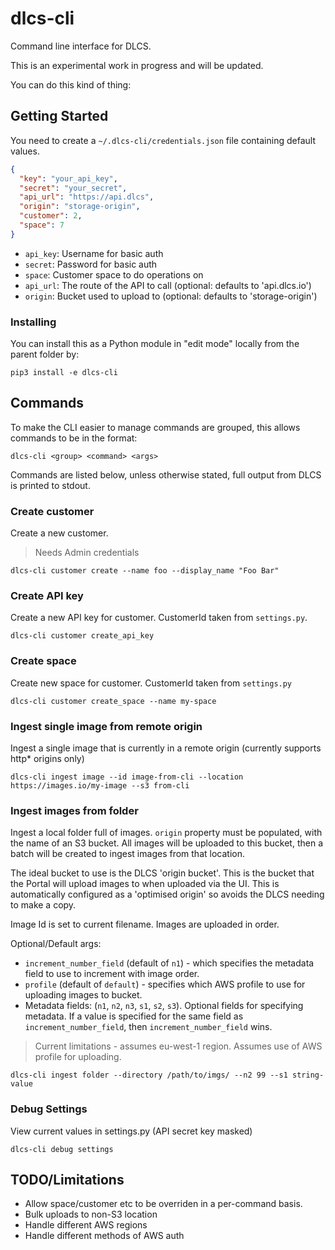 # dlcs-cli

Command line interface for DLCS.

This is an experimental work in progress and will be updated.

You can do this kind of thing:

## Getting Started

You need to create a `~/.dlcs-cli/credentials.json` file containing default values.

```json
{
  "key": "your_api_key",
  "secret": "your_secret",
  "api_url": "https://api.dlcs",
  "origin": "storage-origin",
  "customer": 2,
  "space": 7
}
```

- `api_key`: Username for basic auth
- `secret`: Password for basic auth
- `space`: Customer space to do operations on
- `api_url`: The route of the API to call (optional: defaults to 'api.dlcs.io')
- `origin`: Bucket used to upload to (optional: defaults to 'storage-origin')

### Installing

You can install this as a Python module in "edit mode" locally from the parent folder by:

```
pip3 install -e dlcs-cli
```

## Commands 

To make the CLI easier to manage commands are grouped, this allows commands to be in the format: 

`dlcs-cli <group> <command> <args>` 

Commands are listed below, unless otherwise stated, full output from DLCS is printed to stdout.

### Create customer

Create a new customer.

> Needs Admin credentials

`dlcs-cli customer create --name foo --display_name "Foo Bar"`

### Create API key

Create a new API key for customer. CustomerId taken from `settings.py`.

`dlcs-cli customer create_api_key`

### Create space

Create new space for customer. CustomerId taken from `settings.py`

`dlcs-cli customer create_space --name my-space`

### Ingest single image from remote origin

Ingest a single image that is currently in a remote origin (currently supports http* origins only)

`dlcs-cli ingest image --id image-from-cli --location https://images.io/my-image --s3 from-cli`

### Ingest images from folder

Ingest a local folder full of images. `origin` property must be populated, with the name of an S3 bucket. All images will be uploaded to this bucket, then a batch will be created to ingest images from that location.

The ideal bucket to use is the DLCS 'origin bucket'. This is the bucket that the Portal will upload images to when uploaded via the UI. This is automatically configured as a 'optimised origin' so avoids the DLCS needing to make a copy.

Image Id is set to current filename. Images are uploaded in order.

Optional/Default args:

* `increment_number_field` (default of `n1`) - which specifies the metadata field to use to increment with image order.
* `profile` (default of `default`) - specifies which AWS profile to use for uploading images to bucket.
* Metadata fields: (`n1`, `n2`, `n3`, `s1`, `s2`, `s3`). Optional fields for specifying metadata. If a value is specified for the same field as `increment_number_field`, then `increment_number_field` wins.

> Current limitations - assumes eu-west-1 region. Assumes use of AWS profile for uploading.

`dlcs-cli ingest folder --directory /path/to/imgs/ --n2 99 --s1 string-value`

### Debug Settings

View current values in settings.py (API secret key masked)

`dlcs-cli debug settings`

## TODO/Limitations

- Allow space/customer etc to be overriden in a per-command basis.
- Bulk uploads to non-S3 location
- Handle different AWS regions
- Handle different methods of AWS auth